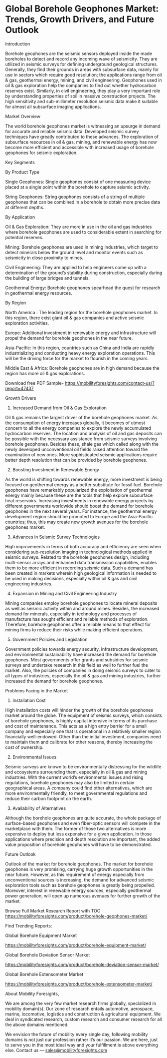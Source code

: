 # Global Borehole Geophones Market: Trends, Growth Drivers, and Future Outlook

Introduction

Borehole geophones are the seismic sensors deployed inside the made boreholes to detect and record any incoming wave of seismicity. They are utilized in seismic surveys for defining underground geological structures. Generally, they find their grounds in areas with subsurface data, mainly for use in sectors which require good resolution; the applications range from oil & gas, geothermal energy, mining, and civil engineering. Geophones used in oil & gas exploration help the companies to find out whether hydrocarbon reserves exist. Similarly, in civil engineering, they play a very important role by understanding properties of soil in massive construction projects. The high sensitivity and sub-millimeter resolution seismic data make it suitable for almost all subsurface imaging applications.

Market Overview

The world borehole geophones market is witnessing an upsurge in demand for accurate and reliable seismic data. Developed seismic survey techniques have greatly contributed to these advances. The exploration of subsurface resources in oil & gas, mining, and renewable energy has now become more efficient and accessible with increased usage of borehole geophones for seismic exploration.

Key Segments

By Product Type

Single Geophones: Single geophones consist of one measuring device placed at a single point within the borehole to capture seismic activity.

String Geophones: String geophones consists of a string of multiple geophones that can be combined in a borehole to obtain more precise data at different depths.

By Application

Oil & Gas Exploration: They are more in use in the oil and gas industries where borehole geophones are used to considerable extent in searching for potential reserves.

Mining: Borehole geophones are used in mining industries, which target to detect minerals below the ground level and monitor events such as seismicity in close proximity to mines.

Civil Engineering: They are applied to help engineers come up with a determination of the ground’s stability during construction, especially during the building of large bridges and tunnels.

Geothermal Energy: Borehole geophones spearhead the quest for research in geothermal energy resources.

By Region

North America : The leading region for the borehole geophones market. In this region, there exist giant oil & gas companies and active seismic exploration activities.

Europe: Additional investment in renewable energy and infrastructure will propel the demand for borehole geophones in the near future.

Asia-Pacific: In this region, countries such as China and India are rapidly industrializing and conducting heavy energy exploration operations. This will be the driving force for the market to flourish in the coming years.

Middle East & Africa: Borehole geophones are in high demand because the region has more oil & gas explorations.

Download free PDF Sample- https://mobilityforesights.com/contact-us/?report=47437

Growth Drivers

1. Increased Demand from Oil & Gas Exploration

Oil & gas remains the largest driver of the borehole geophones market. As the consumption of energy increases globally, it becomes of utmost concern to all the energy companies to explore the newly accumulated hydrocarbon reserves. The location and analysis of oil and gas deposits can be possible with the necessary assistance from seismic surveys involving borehole geophones. Besides these, shale gas which called along with the newly developed unconventional oil fields raised attention toward the examination of new ones. More sophisticated seismic applications require better depth resolution that can be provided by borehole geophones.

2. Boosting Investment in Renewable Energy

As the world is shifting towards renewable energy, more investment is being focused on geothermal energy as a better substitute for fossil fuel. Borehole geophones have remarkably popularized the exploitation of geothermal energy mainly because these are the tools that help explore subsurface heat reservoirs. Increasing investments in renewable energy projects by different governments worldwide should boost the demand for borehole geophones in the next several years. For instance, the geothermal energy development region should be promoted to Europe and the Asia-Pacific countries; thus, this may create new growth avenues for the borehole geophones market.

3. Advances in Seismic Survey Technologies

High improvements in terms of both accuracy and efficiency are seen when considering sub-resolution imaging in technological methods applied in seismic surveys. Related to the borehole geophones design, including multi-sensor arrays and enhanced data transmission capabilities, enables them to be more efficient in recording seismic data. Such a demand has been created in markets wherein high geological information is needed to be used in making decisions, especially within oil & gas and civil engineering industries.

4. Expansion in Mining and Civil Engineering Industry

Mining companies employ borehole geophones to locate mineral deposits as well as seismic activity within and around mines. Besides, the increased demand for minerals, especially in technology and processes of manufacture has sought efficient and reliable methods of exploration. Therefore, borehole geophones offer a reliable means to that effect for mining firms to reduce their risks while making efficient operations.

5. Government Policies and Legislation

Government policies towards energy security, infrastructure development, and environmental sustainability have increased the demand for borehole geophones. Most governments offer grants and subsidies for seismic surveys and undertake research in this field as well to further fuel the market. Also, the policies of companies in doing seismic surveys to cater to all types of industries, especially the oil & gas and mining industries, further increased the demand for borehole geophones.

Problems Facing in the Market

1. Installation Cost

High installation costs will hinder the growth of the borehole geophones market around the globe. The equipment of seismic surveys, which consists of borehole geophones, is highly capital intensive in terms of its purchase and cost of maintenance. This acts as a high entry barrier for a small company and especially one that is operational in a relatively smaller region financially well-endowed. Other than the initial investment, companies need to maintain them and calibrate for other reasons, thereby increasing the cost of ownership.

2. Environmental Issues

Seismic surveys are known to be environmentally distressing for the wildlife and ecosystems surrounding them, especially in oil & gas and mining industries. With the current world’s environmental issues and rising regulations, borehole geophones may also be limited in certain geographical areas. A company could find other alternatives, which are more environmentally friendly, to meet governmental regulations and reduce their carbon footprint on the earth.

3. Availability of Alternatives

Although the borehole geophones are quite accurate, the whole package of surface-based geophones and even fiber-optic sensors will compete in the marketplace with them. The former of those two alternatives is more expensive to deploy but less expensive for a given application. In those applications where precision and depth resolution are important, the added value proposition of borehole geophones will have to be demonstrated.

Future Outlook

Outlook of the market for borehole geophones. The market for borehole geophones is very promising, carrying huge growth opportunities in the near future. However, as this requirement of energy especially from unconventional sources is increasing, the demand for advanced seismic exploration tools such as borehole geophones is greatly being propelled. Moreover, interest in renewable energy sources, especially geothermal power generation, will open up numerous avenues for further growth of the market.

Browse Full Market Research Report with TOC https://mobilityforesights.com/product/borehole-geophones-market/

Find Trending Reports:

Global Borehole Equipment Market

https://mobilityforesights.com/product/borehole-equipment-market/

Global Borehole Deviation Sensor Market

https://mobilityforesights.com/product/borehole-deviation-sensor-market/

Global Borehole Extensometer Market

https://mobilityforesights.com/product/borehole-extensometer-market/

About Mobility Foresights,

We are among the very few market research firms globally, specialized in mobility domain(s). Our zone of research entails automotive, aerospace, marine, locomotive, logistics and construction & agricultural equipment. We deal in syndicated research, custom research and consumer research for all the above domains mentioned.

We envision the future of mobility every single day, following mobility domains is not just our profession rather it’s our passion. We are here, just to serve you in the most ideal way and your fulfillment is above everything else. Contact us — sales@mobilityforesights.com
